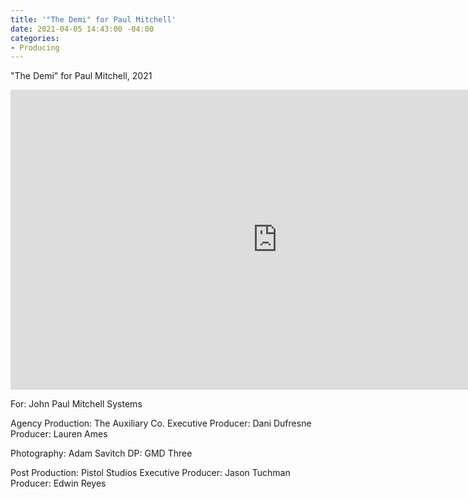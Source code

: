 ```yaml
---
title: '"The Demi" for Paul Mitchell'
date: 2021-04-05 14:43:00 -04:00
categories:
- Producing
---
```


"The Demi" for Paul Mitchell, 2021

<iframe width="854" height="480" src="https://https://www.instagram.com/p/CM5Ae6QjcVY/" frameborder="0" allow="accelerometer; autoplay; clipboard-write; encrypted-media; gyroscope; picture-in-picture" allowfullscreen></iframe>

For: John Paul Mitchell Systems

Agency Production: The Auxiliary Co.
Executive Producer: Dani Dufresne
Producer: Lauren Ames

Photography: Adam Savitch
DP: GMD Three

Post Production: Pistol Studios
Executive Producer: Jason Tuchman
Producer: Edwin Reyes
